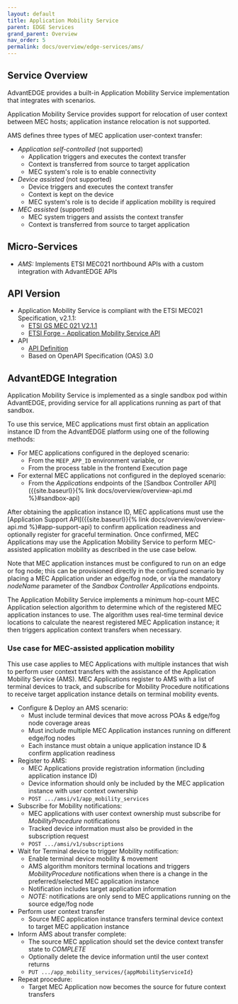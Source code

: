 ```yaml
---
layout: default
title: Application Mobility Service
parent: EDGE Services
grand_parent: Overview
nav_order: 5
permalink: docs/overview/edge-services/ams/
---
```


## Service Overview
AdvantEDGE provides a built-in Application Mobility Service implementation that integrates with scenarios.

Application Mobility Service provides support for relocation of user context between MEC hosts; application instance relocation is not supported.

AMS defines three types of MEC application user-context transfer:
- _Application self-controlled_ (not supported)
  - Application triggers and executes the context transfer
  - Context is transferred from source to target application
  - MEC system's role is to enable connectivity
- _Device assisted_ (not supported)
  - Device triggers and executes the context transfer
  - Context is kept on the device
  - MEC system's role is to decide if application mobility is required
- _MEC assisted_ (supported)
  - MEC system triggers and assists the context transfer
  - Context is transferred from source to target application

## Micro-Services
  - _AMS:_ Implements ETSI MEC021 northbound APIs with a custom integration with AdvantEDGE APIs

## API Version
- Application Mobility Service is compliant with the ETSI MEC021 Specification, v2.1.1:
  - [ETSI GS MEC 021 V2.1.1](https://www.etsi.org/deliver/etsi_gs/MEC/001_099/021/02.01.01_60/gs_MEC021v020101p.pdf)
  - [ETSI Forge - Application Mobility Service API](https://forge.etsi.org/rep/mec/gs021-amsi-api)
- API
  - [API Definition](https://github.com/InterDigitalInc/AdvantEDGE/tree/master/docs/api-ams)
  - Based on OpenAPI Specification (OAS) 3.0

## AdvantEDGE Integration
Application Mobility Service is implemented as a single sandbox pod within AdvantEDGE, providing service for all applications running as part of that sandbox.

To use this service, MEC applications must first obtain an application instance ID from the AdvantEDGE platform using one of the following methods:
- For MEC applications configured in the deployed scenario:
  - From the ```MEEP_APP_ID``` environment variable, or
  - From the process table in the frontend Execution page
- For external MEC applications not configured in the deployed scenario:
  - From the _Applications_ endpoints of the [Sandbox Controller API]({{site.baseurl}}{% link docs/overview/overview-api.md %}#sandbox-api)

After obtaining the application instance ID, MEC applications must use the [Application Support API]({{site.baseurl}}{% link docs/overview/overview-api.md %}#app-support-api) to confirm application readiness and optionally register for graceful termination. Once confirmed, MEC Applications may use the Application Mobility Service to perform MEC-assisted application mobility as described in the use case below.

Note that MEC application instances must be configured to run on an edge or fog node; this can be provisioned directly in the configured scenario by placing a MEC Application under an edge/fog node, or via the mandatory _nodeName_ parameter of the _Sandbox Controller Applications_ endpoints.

The Application Mobility Service implements a minimum hop-count MEC Application selection algorithm to determine which of the registered MEC application instances to use. The algorithm uses real-time terminal device locations to calculate the nearest registered MEC Application instance; it then triggers application context transfers when necessary.

### Use case for MEC-assisted application mobility
This use case applies to MEC Applications with multiple instances that wish to perform user context transfers with the assistance of the Application Mobility Service (AMS). MEC Applications register to AMS with a list of terminal devices to track, and subscribe for Mobility Procedure notifications to receive target application instance details on terminal mobility events.
- Configure & Deploy an AMS scenario: 
  - Must include terminal devices that move across POAs & edge/fog node coverage areas
  - Must include multiple MEC Application instances running on different edge/fog nodes
  - Each instance must obtain a unique application instance ID & confirm application readiness
- Register to AMS:
  - MEC Applications provide registration information (including application instance ID)
  - Device information should only be included by the MEC application instance with user context ownership
  - ```POST .../amsi/v1/app_mobility_services```
- Subscribe for Mobility notifications:
  - MEC applications with user context ownership must subscribe for _MobilityProcedure_ notifications
  - Tracked device information must also be provided in the subscription request
  - ```POST .../amsi/v1/subscriptions```
- Wait for Terminal device to trigger Mobility notification:
  - Enable terminal device mobility & movement
  - AMS algorithm monitors terminal locations and triggers _MobilityProcedure_ notifications when there is a change in the preferred/selected MEC application instance
  - Notification includes target application information
  - _NOTE:_ notifications are only send to MEC applications running on the source edge/fog node
- Perform user context transfer
  - Source MEC application instance transfers terminal device context to target MEC application instance
- Inform AMS about transfer complete:
  - The source MEC application should set the device context transfer state to _COMPLETE_
  - Optionally delete the device information until the user context returns
  - ```PUT .../app_mobility_services/{appMobilityServiceId}```
- Repeat procedure:
  - Target MEC Application now becomes the source for future context transfers
